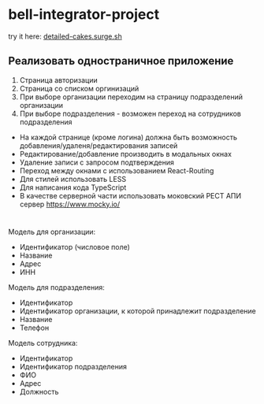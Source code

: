 # bell-integrator-project


try it here: [detailed-cakes.surge.sh](http://detailed-cakes.surge.sh/)

## Реализовать одностраничное приложение

1. Страница авторизации
2. Страница со списком оргинизаций
3. При выборе организации переходим на страницу подразделений организации
4. При выборе подразделения - возможен переход на сотрудников подразделения

- На каждой странице (кроме логина) должна быть возможность добавления/удаленя/редактирования записей
- Редактирование/добавление производить в модальных окнах
- Удаление записи с запросом подтверждения
- Переход между окнами с использованием React-Routing
- Для стилей использовать LESS
- Для написания кода TypeScript
- В качестве серверной части использовать моковский РЕСТ АПИ сервер https://www.mocky.io/

#

Модель для организации:
- Идентификатор (числовое поле)
- Название
- Адрес
- ИНН

Модель для подразделения:
- Идентификатор
- Идентификатор организации, к которой принадлежит подразделение
- Название
- Телефон

Модель сотрудника:
- Идентификатор
- Идентификатор подразделения
- ФИО
- Адрес
- Должность

